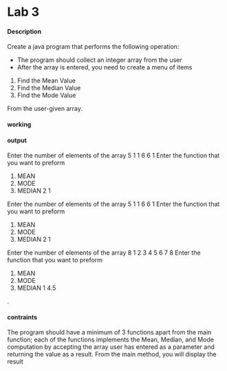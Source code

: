 # Lab 3
#### Description

Create a java program that performs the following operation:

-   The program should collect an integer array from the user
-   After the array is entered, you need to create a menu of items

1.  Find the Mean Value
2.  Find the Median Value
3.  Find the Mode Value  
    

From the user-given array.


#### working



#### output
Enter the number of elements of the array
5
1
1
6
6
1
Enter the function that you want to preform 
1. MEAN
2. MODE
3. MEDIAN
2
1

Enter the number of elements of the array
5
1
1
6
6
1
Enter the function that you want to preform 
1. MEAN
2. MODE
3. MEDIAN
2
1

Enter the number of elements of the array
8
1
2
3
4
5
6
7
8
Enter the function that you want to preform 
1. MEAN
2. MODE
2. MEDIAN
1
4.5



.

#### contraints
The program should have a minimum of 3 functions apart from the main function; each of the functions implements the Mean, Median, and Mode computation by accepting the array user has entered as a parameter and returning the value as a result. From the main method, you will display the result


